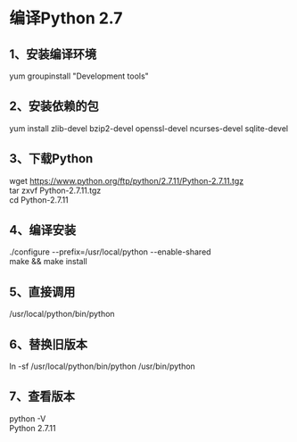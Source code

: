 # 编译Python 2.7

## 1、安装编译环境

yum groupinstall "Development tools"   

## 2、安装依赖的包
yum install zlib-devel bzip2-devel openssl-devel ncurses-devel sqlite-devel   

## 3、下载Python
wget https://www.python.org/ftp/python/2.7.11/Python-2.7.11.tgz   
tar zxvf Python-2.7.11.tgz  
cd Python-2.7.11  

## 4、编译安装
./configure --prefix=/usr/local/python --enable-shared  
make && make install

## 5、直接调用
/usr/local/python/bin/python  

## 6、替换旧版本
ln -sf /usr/local/python/bin/python /usr/bin/python   

## 7、查看版本
python -V    
Python 2.7.11   
